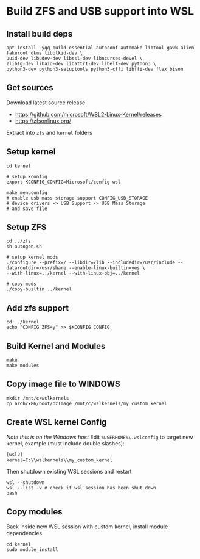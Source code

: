 # Build ZFS and USB support into WSL

## Install build deps
```
apt install -yqq build-essential autoconf automake libtool gawk alien fakeroot dkms libblkid-dev \
uuid-dev libudev-dev libssl-dev libncurses-devel \
zlib1g-dev libaio-dev libattr1-dev libelf-dev python3 \
python3-dev python3-setuptools python3-cffi libffi-dev flex bison
```

## Get sources
Download latest source release
* https://github.com/microsoft/WSL2-Linux-Kernel/releases
* https://zfsonlinux.org/

Extract into `zfs` and `kernel` folders

## Setup kernel

```
cd kernel

# setup kconfig
export KCONFIG_CONFIG=Microsoft/config-wsl

make menuconfig
# enable usb mass storage support CONFIG_USB_STORAGE
# device drivers -> USB Support -> USB Mass Storage
# and save file
```

## Setup ZFS
```
cd ../zfs
sh autogen.sh

# setup kernel mods
./configure --prefix=/ --libdir=/lib --includedir=/usr/include --datarootdir=/usr/share --enable-linux-builtin=yes \
--with-linux=../kernel --with-linux-obj=../kernel

# copy mods
./copy-builtin ../kernel
```

## Add zfs support
```
cd ../kernel
echo "CONFIG_ZFS=y" >> $KCONFIG_CONFIG
```

## Build Kernel and Modules
```
make
make modules
```

## Copy image file to WINDOWS
```
mkdir /mnt/c/wslkernels
cp arch/x86/boot/bzImage /mnt/c/wslkernels/my_custom_kernel
```

## Create WSL kernel Config
_Note this is on the Windows host_
Edit `%USERHOME%\.wslconfig` to target new kernel, example (must include double slashes):
```
[wsl2]
kernel=C:\\wslkernels\\my_custom_kernel
```

Then shutdown existing WSL sessions and restart
```
wsl --shutdown
wsl --list -v # check if wsl session has been shut down
bash
```

## Copy modules
Back inside new WSL session with custom kernel, install module dependencies
```
cd kernel
sudo module_install
```


